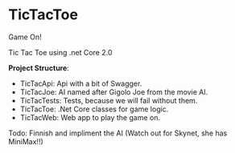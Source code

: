 # TicTacToe
Game On!

Tic Tac Toe using .net Core 2.0

<b>Project Structure</b>:
<ul>  
  <li>TicTacApi: Api with a bit of Swagger.</li>  
  <li>TicTacJoe: AI named after Gigolo Joe from the movie AI.</li>  
  <li>TicTacTests: Tests, because we will fail without them.</li>  
  <li>TicTacToe: .Net Core classes for game logic. </li>  
  <li>TicTacWeb: Web app to play the game on.</li>  
</ul>

Todo: Finnish and impliment the AI (Watch out for Skynet, she has MiniMax!!)
